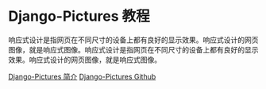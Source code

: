 # Django-Pictures 教程

<show-structure depth="2"/>

响应式设计是指网页在不同尺寸的设备上都有良好的显示效果。响应式设计的网页图像，就是响应式图像。响应式设计是指网页在不同尺寸的设备上都有良好的显示效果。响应式设计的网页图像，就是响应式图像。

<seealso>
<category ref="ref_docs">
    <a href="https://mp.weixin.qq.com/s/ffKsMfYdO00nZLI6W4zxig">Django-Pictures 简介</a>
</category>
<category ref="ref_github">
    <a href="https://github.com/codingjoe/django-pictures">Django-Pictures Github</a>
</category>
<category ref="ref_issues"></category>
<category ref="ref_hf"></category>
<category ref="ref_ms"></category>
</seealso>
